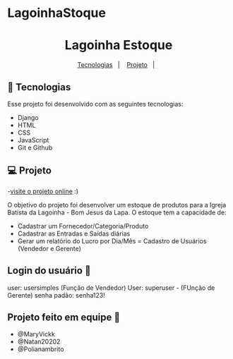 # LagoinhaStoque
<h1 align="center"> Lagoinha Estoque </h1>
<p align="center">
  <a href="#-tecnologias">Tecnologias</a>&nbsp;&nbsp;&nbsp;|&nbsp;&nbsp;&nbsp;
  <a href="#-projeto">Projeto</a>&nbsp;&nbsp;&nbsp;|&nbsp;&nbsp;&nbsp;
</p>

## 🚀 Tecnologias

Esse projeto foi desenvolvido com as seguintes tecnologias:

- Django
- HTML
- CSS
- JavaScript
- Git e Github

## 💻 Projeto

-[visite o projeto online](https://iaraf.pythonanywhere.com/) :)

O objetivo do projeto foi desenvolver um estoque de produtos para a Igreja Batista da Lagoinha - Bom Jesus da Lapa. O estoque tem a capacidade de:

- Cadastrar um Fornecedor/Categoria/Produto
- Cadastrar as Entradas e Saídas diárias
- Gerar um relatório do Lucro por Dia/Mês
= Cadastro de Usuários (Vendedor e Gerente)

## Login do usuário 🧑
user: usersimples (Função de Vendedor)
User: superuser - (FUnção de Gerente)
senha padão:
senha123!

## Projeto feito em equipe 🙏
- @MaryVickk
- @Natan20202
- @Polianambrito